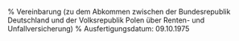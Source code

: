 % Vereinbarung (zu dem Abkommen zwischen der Bundesrepublik Deutschland und der Volksrepublik Polen über Renten- und Unfallversicherung)
% Ausfertigungsdatum: 09.10.1975
 